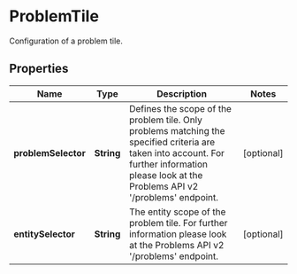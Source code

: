 

# ProblemTile

Configuration of a problem tile.

## Properties

| Name | Type | Description | Notes |
|------------ | ------------- | ------------- | -------------|
|**problemSelector** | **String** | Defines the scope of the problem tile. Only problems matching the specified criteria are taken into account. For further information please look at the Problems API v2 &#39;/problems&#39; endpoint. |  [optional] |
|**entitySelector** | **String** | The entity scope of the problem tile. For further information please look at the Problems API v2 &#39;/problems&#39; endpoint. |  [optional] |



